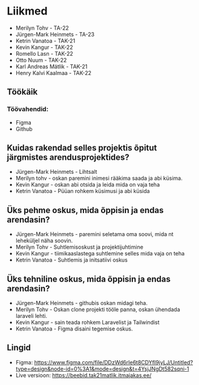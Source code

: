 # Liikmed

- Merilyn Tohv - TA-22
- Jürgen-Mark Heinmets - TA-23
- Ketrin Vanatoa - TAK-21
- Kevin Kangur - TAK-22
- Romello Lasn - TAK-22
- Otto Nuum - TAK-22
- Karl Andreas Mätlik - TAK-21
- Henry Kalvi Kaalmaa - TAK-22

## Töökäik
### Töövahendid: 
- Figma
- Github


## Kuidas rakendad selles projektis õpitut järgmistes arendusprojektides?
- Jürgen-Mark Heinmets - Lihtsalt
- Merilyn tohv - oskan paremini inimesi rääkima saada ja abi küsima.
- Kevin Kangur - oskan abi otsida ja leida mida on vaja teha
- Ketrin Vanatoa - Püüan rohkem küsimusi ja abi küsida
## Üks pehme oskus, mida õppisin ja endas arendasin?
- Jürgen-Mark Heinmets - paremini seletama oma soovi, mida nt leheküljel näha soovin.
- Merilyn Tohv - Suhtlemisoskust ja projektijuhtimine
- Kevin Kangur - tiimikaaslastega suhtlemine selles mida vaja on teha
-  Ketrin Vanatoa - Suhtlemis ja initsatiivi oskus
## Üks tehniline oskus, mida õppisin ja endas arendasin?
- Jürgen-Mark Heinmets - githubis oskan midagi teha.
- Merilyn Tohv - Oskan clone projekti tööle panna, oskan ühendada laraveli lehti.
- Kevin Kangur - sain teada rohkem Laravelist ja Tailwindist
- Ketrin Vanatoa - Figma disaini tegemise oskus.

## Lingid
- Figma: https://www.figma.com/file/DDzWd6rIe6t8CDYfI9jyLJ/Untitled?type=design&node-id=0%3A1&mode=design&t=4YsjJNgDt582sqni-1
- Live versioon: https://beebid.tak21matlik.itmajakas.ee/
